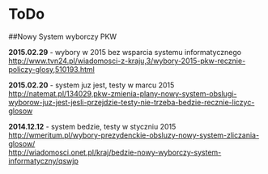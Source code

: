 # ToDo 



##Nowy System wyborczy PKW


**2015.02.29** - wybory w 2015 bez wsparcia systemu informatycznego  
http://www.tvn24.pl/wiadomosci-z-kraju,3/wybory-2015-pkw-recznie-policzy-glosy,510193.html

**2015.02.20** - system juz jest, testy w marcu 2015  
http://natemat.pl/134029,pkw-zmienia-plany-nowy-system-obslugi-wyborow-juz-jest-jesli-przejdzie-testy-nie-trzeba-bedzie-recznie-liczyc-glosow  

**2014.12.12** - system bedzie, testy w styczniu 2015  
http://wmeritum.pl/wybory-prezydenckie-obsluzy-nowy-system-zliczania-glosow/  
http://wiadomosci.onet.pl/kraj/bedzie-nowy-wyborczy-system-informatyczny/qswjp 	 
